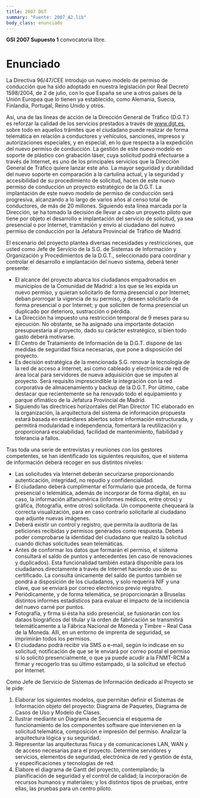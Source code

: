 ```yaml
---
title: 2007 DGT
summary: "Fuente: 2007_A2.lib"
body_class: enunciado
---
```


**GSI 2007 Supuesto 1** convocatoria libre.

# Enunciado

La Directiva 96/47/CEE introdujo un nuevo modelo de permiso de conducción que ha sido
adoptado en nuestra legislación por Real Decreto 1598/2004, de 2 de julio, con lo que España se une a
otros países de la Unión Europea que lo tienen ya establecido, como Alemania, Suecia, Finlandia,
Portugal, Reino Unido y otros.

Así, una de las líneas de acción de la Dirección General de Tráfico (D.G.T.) es reforzar la
calidad de los servicios prestados a través de www.dgt.es, sobre todo en aquellos trámites que el
ciudadano puede realizar de forma telemática en relación a conductores y vehículos, sanciones,
impresos y autorizaciones especiales, y en especial, en lo que respecta a la expedición del nuevo
permiso de conducción. La gestión de este nuevo modelo en soporte de plástico con grabación láser,
cuya solicitud podrá efectuarse a través de Internet, es uno de los principales servicios que la
Dirección General de Tráfico quiere lanzar este año. La mayor seguridad y durabilidad del nuevo
soporte en comparación a la cartulina actual, y la seguridad y accesibilidad de su procedimiento de
solicitud, hacen de este nuevo permiso de conducción un proyecto estratégico de la D.G.T. La
implantación de este nuevo modelo de permiso de conducción será progresiva, alcanzando a lo largo
de varios años al censo total de conductores, de más de 20 millones. Siguiendo esta línea marcada por
la Dirección, se ha tomado la decisión de llevar a cabo un proyecto piloto que tiene por objeto el
desarrollo e implantación del servicio de solicitud, ya sea presencial o por Internet, tramitación y envío
al ciudadano del nuevo permiso de conducción por la Jefatura Provincial de Tráfico de Madrid.

El escenario del proyecto plantea diversas necesidades y restricciones, que usted como Jefe de
Servicio de la S.G. de Sistemas de Información y Organización y Procedimientos de la D.G.T.,
seleccionado para coordinar y controlar el desarrollo e implantación del nuevo sistema, deberá tener
presente:

* El alcance del proyecto abarca los ciudadanos empadronados en municipios de la Comunidad
de Madrid: a los que se les expida un nuevo permiso, y quieran solicitarlo de forma presencial
o por Internet; deban prorrogar la vigencia de su permiso, y deseen solicitarlo de forma
presencial o por Internet; y que soliciten de forma presencial un duplicado por deterioro,
sustracción o pérdida.
 * La Dirección ha impuesto una restricción temporal de 9 meses para su ejecución. No obstante,
se ha asignado una importante dotación presupuestaria al proyecto, dado su carácter
estratégico, si bien todo gasto deberá motivarse.
* El Centro de Tratamiento de Información de la D.G.T. dispone de las medidas de seguridad
física necesarias, que pone a disposición del proyecto.
* Es decisión estratégica de la mencionada S.G. renovar la tecnología de la red de acceso a
Internet, así como cableado y electrónica de red de área local para servidores de nueva
adquisición que se imputen al proyecto. Será requisito imprescindible la integración con la red
corporativa de almacenamiento y backup de la D.G.T. Por último, cabe destacar que
recientemente se ha renovado todo el equipamiento y parque ofimático de la Jefatura
Provincial de Madrid.
* Siguiendo las directrices horizontales del Plan Director TIC elaborado en la organización, la
arquitectura del sistema de información propuesta estará basada en estándares abiertos sobre
información estructurada, y permitirá modularidad e independencia, fomentará la reutilización
y proporcionará escalabilidad, facilidad de mantenimiento, fiabilidad y tolerancia a fallos.

Tras toda una serie de entrevistas y reuniones con los gestores competentes, se han
identificado los siguientes requisitos, que el sistema de información deberá recoger en sus distintos
niveles:

* Las solicitudes vía Internet deberán securizarse proporcionando autenticación, integridad, no
repudio y confidencialidad.
* El ciudadano deberá cumplimentar el formulario que proceda, de forma presencial o
telemática, además de incorporar de forma digital, en su caso, la información alfanumérica
(informes médicos, entre otros) y gráfica, (fotografía, entre otros) solicitada. Un componente
chequeará la correcta visualización, para en caso contrario solicitarle al ciudadano que adjunte
nuevas imágenes.
* Deberá existir un control y registro, que permita la auditoria de las peticiones recibidas y
permisos generados como respuesta. Deberá poder comprobarse la identidad del ciudadano
que realizó la solicitud cuando dichas solicitudes sean telemáticas.
* Antes de conformar los datos que formarán el permiso, el sistema consultará el saldo de
puntos y antecedentes (en caso de renovaciones y duplicados). Esta funcionalidad también
estará disponible para los ciudadanos directamente a través de Internet haciendo uso de su
certificado. La consulta únicamente del saldo de puntos también se pondrá a disposición de los
ciudadanos, y solo requerirá NIF y una clave, que se enviará por correo electrónico previo
registro.
* Periódicamente, y de forma telemática, se proporcionarán a Bruselas distintos informes
estadísticos para evaluar el impacto de la incidencia del nuevo carné por puntos.
* Fotografía, y firma si ésta ha sido presencial, se fusionarán con los dataos biográficos del
titular y la orden de fabricación se transmitirá telemáticamente a la Fábrica Nacional de
Moneda y Timbre – Real Casa de la Moneda. Allí, en un entorno de imprenta de seguridad, se
imprimirán todos los permisos.
* El ciudadano podrá recibir vía SMS o e-mail, según lo indicase en su solicitud, notificación de
que se le enviará por correo postal el permiso si lo solicitó presencialmente, o que ya puede
acudir a la FNMT-RCM a firmar y recogerlo tras su último estampado, si la solicitud se
efectuó por Internet.

Como Jefe de Servicio de Sistemas de Información dedicado al Proyecto se le pide:

1. Elaborar los siguientes modelos, que permitan definir el Sistemas de Información objeto
del proyecto: Diagrama de Paquetes, Diagrama de Casos de Uso y Modelo de Clases.
2. Ilustrar mediante un Diagrama de Secuencia el esquema de funcionamiento de los
componentes software que intervienen en la solicitud telemática, composición e
impresión del permiso. Analizar la arquitectura lógica y su seguridad.
3. Representar las arquitecturas física y de comunicaciones LAN, WAN y de acceso
necesarias para el proyecto. Determine servidores y servicios, elementos de seguridad,
electrónica de red y gestión de ésta, y especificaciones y tecnologías de red.
4. Elabore el diagrama de Gantt del proyecto, contemplando; la planificación de seguridad
y el control de calidad; la incorporación de recursos humanos y materiales; y los
distintos tipos de pruebas, entre ellas, las pruebas para un centro piloto.
